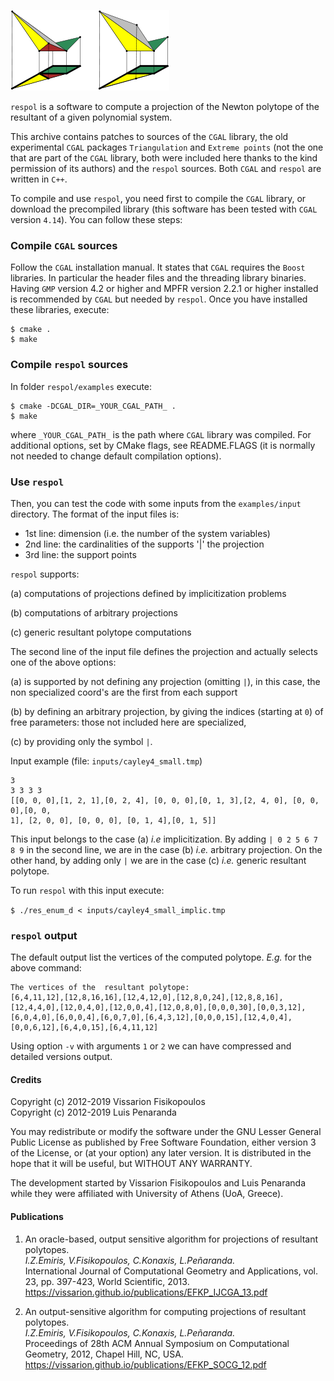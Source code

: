 ![respol-logo](figs/respol_logo.png)

`respol` is a software to compute a projection of the Newton polytope of the resultant of a given polynomial system.

This archive contains patches to sources of the `CGAL` library, the old experimental `CGAL` packages `Triangulation` and `Extreme points` (not the one that are part of the `CGAL` library, both were included here thanks to the kind permission of its authors) and the `respol` sources. Both `CGAL` and `respol` are written in `C++`.

To compile and use `respol`, you need first to compile the `CGAL` library, or download the precompiled library (this software has been tested with `CGAL` version `4.14`). You can follow these steps:


### Compile `CGAL` sources

Follow the `CGAL` installation manual. It states that `CGAL` requires the `Boost` libraries. In particular the header files and the threading library binaries. Having `GMP` version 4.2 or higher and MPFR version 2.2.1 or higher installed is recommended by `CGAL` but needed by `respol`. Once you have installed these libraries, execute:

```
$ cmake .
$ make
```

### Compile `respol` sources

In folder `respol/examples` execute:

```
$ cmake -DCGAL_DIR=_YOUR_CGAL_PATH_ .
$ make
```

where `_YOUR_CGAL_PATH_` is the path where `CGAL` library was compiled. For additional options, set by CMake flags, see README.FLAGS (it is normally not needed to change default compilation options).


### Use `respol`

Then, you can test the code with some inputs from the `examples/input` directory. The format of the input files is:

- 1st line: dimension (i.e. the number of the system variables)
- 2nd line: the cardinalities of the supports '|' the projection
- 3rd line: the support points

`respol` supports:

(a) computations of projections defined by implicitization problems

(b) computations of arbitrary projections

(c) generic resultant polytope computations

The second line of the input file defines the projection and actually
selects one of the above options:

(a) is supported by not defining any projection (omitting `|`), in this case, the non specialized coord's are the first from each support

(b) by defining an arbitrary projection, by giving the indices (starting at `0`) of free parameters: those not included here are specialized,

(c) by providing only the symbol `|`.

Input example (file: `inputs/cayley4_small.tmp`)

```
3
3 3 3 3
[[0, 0, 0],[1, 2, 1],[0, 2, 4], [0, 0, 0],[0, 1, 3],[2, 4, 0], [0, 0, 0],[0, 0,
1], [2, 0, 0], [0, 0, 0], [0, 1, 4],[0, 1, 5]]
```

This input belongs to the case (a) *i.e* implicitization. By adding `| 0 2 5 6 7 8 9` in the second line, we are in the case (b) *i.e.* arbitrary projection. On the other hand, by adding only `|` we are in the case (c) *i.e.* generic resultant polytope.

To run `respol` with this input execute:

`
$ ./res_enum_d < inputs/cayley4_small_implic.tmp
`

### `respol` output

The default output list the vertices of the computed polytope. *E.g.* for the above command:

```
The vertices of the  resultant polytope: 
[6,4,11,12],[12,8,16,16],[12,4,12,0],[12,8,0,24],[12,8,8,16],[12,4,4,0],[12,0,4,0],[12,0,0,4],[12,0,8,0],[0,0,0,30],[0,0,3,12],[6,0,4,0],[6,0,0,4],[6,0,7,0],[6,4,3,12],[0,0,0,15],[12,4,0,4],[0,0,6,12],[6,4,0,15],[6,4,11,12]
```

Using option `-v` with arguments `1` or `2` we can have compressed and detailed versions output.

#### Credits

Copyright (c) 2012-2019 Vissarion Fisikopoulos  
Copyright (c) 2012-2019 Luis Penaranda  

You may redistribute or modify the software under the GNU Lesser General Public License as published by Free Software Foundation, either version 3 of the License, or (at your option) any later version. It is distributed in the hope that it will be useful, but WITHOUT ANY WARRANTY.  

The development started by Vissarion Fisikopoulos and Luis Penaranda while they were affiliated with University of Athens (UoA, Greece).

#### Publications
1. An oracle-based, output sensitive algorithm for projections of resultant polytopes.  
*I.Z.Emiris, V.Fisikopoulos, C.Konaxis, L.Peñaranda.*  
International Journal of Computational Geometry and Applications, vol. 23, pp. 397-423, World Scientific, 2013.  
https://vissarion.github.io/publications/EFKP_IJCGA_13.pdf

2. An output-sensitive algorithm for computing projections of resultant polytopes.  
*I.Z.Emiris, V.Fisikopoulos, C.Konaxis, L.Peñaranda.*  
Proceedings of 28th ACM Annual Symposium on Computational Geometry, 2012, Chapel Hill, NC, USA.  
https://vissarion.github.io/publications/EFKP_SOCG_12.pdf
